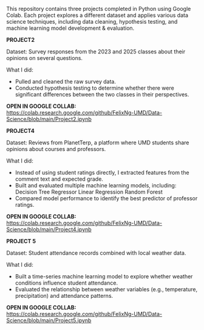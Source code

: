 This repository contains three projects completed in Python using Google Colab. Each project explores a different dataset and applies various data science techniques, including data cleaning, hypothesis testing, and machine learning model development & evaluation.

**PROJECT2**

Dataset: Survey responses from the 2023 and 2025 classes about their opinions on several questions.

What I did:
- Pulled and cleaned the raw survey data.
- Conducted hypothesis testing to determine whether there were significant differences between the two classes in their perspectives.

**OPEN IN GOOGLE COLLAB:** https://colab.research.google.com/github/FelixNg-UMD/Data-Science/blob/main/Project2.ipynb

**PROJECT4**

Dataset: Reviews from PlanetTerp, a platform where UMD students share opinions about courses and professors.

What I did:
- Instead of using student ratings directly, I extracted features from the comment text and expected grade.
- Built and evaluated multiple machine learning models, including:
    Decision Tree Regressor
    Linear Regression
    Random Forest
- Compared model performance to identify the best predictor of professor ratings.

**OPEN IN GOOGLE COLLAB:** https://colab.research.google.com/github/FelixNg-UMD/Data-Science/blob/main/Project4.ipynb
  
**PROJECT 5**

Dataset: Student attendance records combined with local weather data.

What I did:
- Built a time-series machine learning model to explore whether weather conditions influence student attendance.
- Evaluated the relationship between weather variables (e.g., temperature, precipitation) and attendance patterns.

**OPEN IN GOOGLE COLLAB:** https://colab.research.google.com/github/FelixNg-UMD/Data-Science/blob/main/Project5.ipynb
